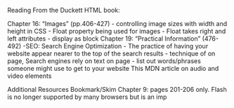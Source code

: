 Reading
From the Duckett HTML book:

Chapter 16: “Images” (pp.406-427)
    - controlling image sizes with width and height in CSS
    - Float property being used for images
    - Float takes right and left attributes
    - display as block
Chapter 19: “Practical Information” (476-492)
    -SEO: Search Engine Optimization
    - The practice of having your website appear nearer to the top of the search results
    - technique of on page, Search engines rely on text on page
    - list out words/phrases someone might use to get to your website
This MDN article on audio and video elements

Additional Resources
Bookmark/Skim
Chapter 9: pages 201-206 only. Flash is no longer supported by many browsers but is an imp